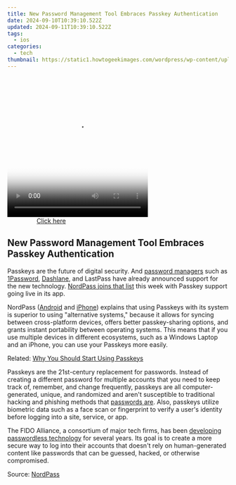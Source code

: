 ```yaml
---
title: New Password Management Tool Embraces Passkey Authentication
date: 2024-09-10T10:39:10.522Z
updated: 2024-09-11T10:39:10.522Z
tags:
  - ios
categories:
  - tech
thumbnail: https://static1.howtogeekimages.com/wordpress/wp-content/uploads/2023/03/8a6f4795.jpg
---
```






<!-- affiliate ads begin -->
<span id="1498635">
					<video width="320" height="320" style="cursor:pointer"
           poster="//a.impactradius-go.com/display-clicktoplayimage/1498635.png"
           onclick="if(!this.playClicked){this.play();this.setAttribute('controls',true);this.playClicked=true;}">
	   <source src="//a.impactradius-go.com/display-ad/17326-1498635">
	   <img src="//a.impactradius-go.com/display-clicktoplayimage/1498635.png" style="border: none; height: 100%; width: 100%; object-fit: contain">
	</video>
	<div style="width:200px;text-align:center"><a href="javascript:window.open(decodeURIComponent('https%3A%2F%2Fancheer.sjv.io%2Fc%2F5597632%2F1498635%2F17326'), '_blank');void(0);">Click here</a></div>
</span>
<img height="0" width="0" src="https://imp.pxf.io/i/5597632/1498635/17326" style="position:absolute;visibility:hidden;" border="0" />
<!-- affiliate ads end -->




## New Password Management Tool Embraces Passkey Authentication

Passkeys are the future of digital security. And [password managers](https://www.reviewgeek.com/37116/the-best-password-managers/) such as [1Password](https://www.reviewgeek.com/145292/1password-will-kill-the-last-password-you-needed/), [Dashlane](https://www.reviewgeek.com/128160/password-manager-dashlane-wants-to-usher-in-passwordless-era/), and LastPass have already announced support for the new technology. [NordPass joins that list](https://www.anrdoezrs.net/links/3607085/type/dlg/sid/UUhtgUeUpU904875/https://nordpass.com/blog/what-is-a-passkey/) this week with Passkey support going live in its app.

 NordPass ([Android](https://www.anrdoezrs.net/links/3607085/type/dlg/sid/UUhtgUeUpU904875/https://play.google.com/store/apps/details?id=com.nordpass.android.app.password.manager&hl=en%5FUS&gl=US) and [iPhone](https://apps.apple.com/us/app/nordpass-password-manager/id1486322860)) explains that using Passkeys with its system is superior to using "alternative systems," because it allows for syncing between cross-platform devices, offers better passkey-sharing options, and grants instant portability between operating systems. This means that if you use multiple devices in different ecosystems, such as a Windows Laptop and an iPhone, you can use your Passkeys more easily.

Related: [Why You Should Start Using Passkeys](https://www.reviewgeek.com/148254/why-you-should-start-using-passkeys/) 

 Passkeys are the 21st-century replacement for passwords. Instead of creating a different password for multiple accounts that you need to keep track of, remember, and change frequently, passkeys are all computer-generated, unique, and randomized and aren't susceptible to traditional hacking and phishing methods that [passwords are](https://www.reviewgeek.com/140954/the-lastpass-scandal-shows-its-time-to-leave-passwords-behind/). Also, passkeys utilize biometric data such as a face scan or fingerprint to verify a user's identity before logging into a site, service, or app.

 The FIDO Alliance, a consortium of major tech firms, has been [developing passwordless technology](https://www.reviewgeek.com/117029/google-apple-and-microsoft-agree-to-make-passwords-a-thing-of-the-past/) for several years. Its goal is to create a more secure way to log into their accounts that doesn't rely on human-generated content like passwords that can be guessed, hacked, or otherwise compromised.

 Source: [NordPass](https://www.anrdoezrs.net/links/3607085/type/dlg/sid/UUhtgUeUpU904875/https://nordpass.com/blog/what-is-a-passkey/)

<ins class="adsbygoogle"
     style="display:block"
     data-ad-format="autorelaxed"
     data-ad-client="ca-pub-7571918770474297"
     data-ad-slot="1223367746"></ins>



<ins class="adsbygoogle"
     style="display:block"
     data-ad-client="ca-pub-7571918770474297"
     data-ad-slot="8358498916"
     data-ad-format="auto"
     data-full-width-responsive="true"></ins>










